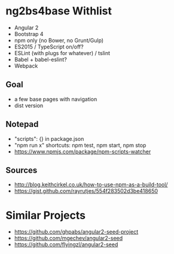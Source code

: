 # ng2bs4base Withlist
- Angular 2
- Bootstrap 4
- npm only (no Bower, no Grunt/Gulp)
- ES2015 / TypeScript on/off?
- ESLint (with plugs for whatever) / tslint
- Babel + babel-eslint?
- Webpack

## Goal
- a few base pages with navigation
- dist version

## Notepad
- "scripts": {} in package.json
- "npm run x" shortcuts: npm test, npm start, npm stop
- https://www.npmjs.com/package/npm-scripts-watcher

## Sources
- http://blog.keithcirkel.co.uk/how-to-use-npm-as-a-build-tool/
- https://gist.github.com/rayrutjes/554f283502d3be418650

# Similar Projects
- https://github.com/ghpabs/angular2-seed-project
- https://github.com/mgechev/angular2-seed
- https://github.com/flyingzl/angular2-seed
